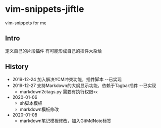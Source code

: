 # vim-snippets-jiftle


vim-snippets for me

## Intro

定义自己的片段插件
有可能形成自己的插件大杂烩

## History

- 2019-12-24 加入解决YCM冲突功能，插件脚本  --已实现
- 2019-12-27 支持Markdown的大纲显示功能，依赖于Tagbar插件  --已实现
  - markdown2ctags.py 需要有执行权限`+x`
- 2020-01-06
  - sh脚本模板
  - markdown模板修改
- 2020-01-08
  - markdown笔记模板修改，加入GitMdNote标签


